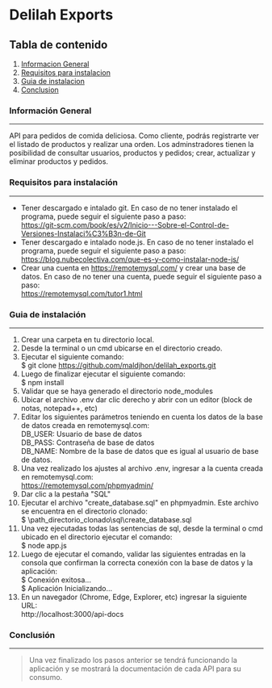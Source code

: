 # Delilah Exports
## Tabla de contenido
1. [Informacion General](#información-general)
2. [Requisitos para instalacion](#requisitos-para-instalacion)
3. [Guia de instalacion](#guia-de-instalacion)
4. [Conclusion](#conclusion)

### Información General
***
API para pedidos de comida deliciosa. Como cliente, podrás registrarte ver el listado de productos y realizar una orden.
Los adminstradores tienen la posibilidad de consultar usuarios, productos y pedidos; crear, actualizar y eliminar productos y pedidos.

### Requisitos para instalación
***
* Tener descargado e intalado git. En caso de no tener instalado el programa, puede seguir el siguiente paso a paso:\
https://git-scm.com/book/es/v2/Inicio---Sobre-el-Control-de-Versiones-Instalaci%C3%B3n-de-Git
* Tener descargado e intalado node.js. En caso de no tener instalado el programa, puede seguir el siguiente paso a paso:\
https://blog.nubecolectiva.com/que-es-y-como-instalar-node-js/
* Crear una cuenta en https://remotemysql.com/ y crear una base de datos. En caso de no tener una cuenta, puede seguir el siguiente paso a paso:\
https://remotemysql.com/tutor1.html

### Guia de instalación
***
1. Crear una carpeta en tu directorio local.
2. Desde la terminal o un cmd ubicarse en el directorio creado.
3. Ejecutar el siguiente comando:\
$ git clone https://github.com/maldjhon/delilah_exports.git
4. Luego de finalizar ejecutar el siguiente comando:\
$ npm install
5. Validar que se haya generado el directorio node_modules
6. Ubicar el archivo .env dar clic derecho y abrir con un editor (block de notas, notepad++, etc)
7. Editar los siguientes parámetros teniendo en cuenta los datos de la base de datos creada en remotemysql.com:\
DB_USER: Usuario de base de datos\
DB_PASS: Contraseña de base de datos\
DB_NAME: Nombre de la base de datos que es igual al usuario de base de datos.
8. Una vez realizado los ajustes al archivo .env, ingresar a la cuenta creada en remotemysql.com:\
https://remotemysql.com/phpmyadmin/
9. Dar clic a la pestaña "SQL"
10. Ejecutar el archivo "create_database.sql" en phpmyadmin. Este archivo se encuentra en el directorio clonado:\
$ \path_directorio_clonado\sql\create_database.sql
12. Una vez ejecutadas todas las sentencias de sql, desde la terminal o cmd ubicado en el directorio ejecutar el comando:\
$ node app.js
13. Luego de ejecutar el comando, validar las siguientes entradas en la consola que confirman la correcta conexión con la base de datos y la aplicación:\
$ Conexión exitosa...\
$ Aplicación Inicializando...
14. En un navegador (Chrome, Edge, Explorer, etc) ingresar la siguiente URL:\
http://localhost:3000/api-docs

### Conclusión
***
> Una vez finalizado los pasos anterior se tendrá funcionando la aplicación y se mostrará la documentación de cada API para su consumo.

